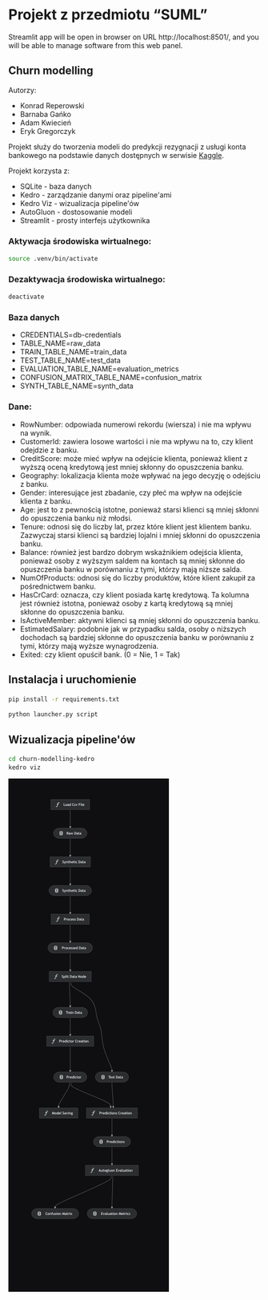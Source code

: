 # Projekt z przedmiotu “SUML”

Streamlit app will be open in browser on URL http://localhost:8501/, and you will be able to manage software from this web panel.

## Churn modelling

Autorzy:
* Konrad Reperowski
* Barnaba Gańko
* Adam Kwiecień
* Eryk Gregorczyk

Projekt służy do tworzenia modeli do predykcji rezygnacji z usługi konta bankowego na podstawie danych dostępnych w serwisie [Kaggle](https://www.kaggle.com/code/simgeerek/churn-prediction-using-machine-learning/input). 

Projekt korzysta z:
* SQLite - baza danych
* Kedro - zarządzanie danymi oraz pipeline'ami
* Kedro Viz - wizualizacja pipeline'ów
* AutoGluon - dostosowanie modeli
* Streamlit - prosty interfejs użytkownika

### Aktywacja środowiska wirtualnego: 
```bash
source .venv/bin/activate
```

### Dezaktywacja środowiska wirtualnego: 
```bash
deactivate
```

### Baza danych

* CREDENTIALS=db-credentials
* TABLE_NAME=raw_data
* TRAIN_TABLE_NAME=train_data
* TEST_TABLE_NAME=test_data
* EVALUATION_TABLE_NAME=evaluation_metrics
* CONFUSION_MATRIX_TABLE_NAME=confusion_matrix
* SYNTH_TABLE_NAME=synth_data

### Dane:

* RowNumber: odpowiada numerowi rekordu (wiersza) i nie ma wpływu na wynik.
* CustomerId: zawiera losowe wartości i nie ma wpływu na to, czy klient odejdzie z banku.
* CreditScore: może mieć wpływ na odejście klienta, ponieważ klient z wyższą oceną kredytową jest mniej skłonny do opuszczenia banku.
* Geography: lokalizacja klienta może wpływać na jego decyzję o odejściu z banku.
* Gender: interesujące jest zbadanie, czy płeć ma wpływ na odejście klienta z banku.
* Age: jest to z pewnością istotne, ponieważ starsi klienci są mniej skłonni do opuszczenia banku niż młodsi.
* Tenure: odnosi się do liczby lat, przez które klient jest klientem banku. Zazwyczaj starsi klienci są bardziej lojalni i mniej skłonni do opuszczenia banku.
* Balance: również jest bardzo dobrym wskaźnikiem odejścia klienta, ponieważ osoby z wyższym saldem na kontach są mniej skłonne do opuszczenia banku w porównaniu z tymi, którzy mają niższe salda.
* NumOfProducts: odnosi się do liczby produktów, które klient zakupił za pośrednictwem banku.
* HasCrCard: oznacza, czy klient posiada kartę kredytową. Ta kolumna jest również istotna, ponieważ osoby z kartą kredytową są mniej skłonne do opuszczenia banku.
* IsActiveMember: aktywni klienci są mniej skłonni do opuszczenia banku.
* EstimatedSalary: podobnie jak w przypadku salda, osoby o niższych dochodach są bardziej skłonne do opuszczenia banku w porównaniu z tymi, którzy mają wyższe wynagrodzenia.
* Exited: czy klient opuścił bank. (0 = Nie, 1 = Tak)

## Instalacja i uruchomienie

```bash
pip install -r requirements.txt
```

```bash
python launcher.py script
```

## Wizualizacja pipeline'ów

```bash
cd churn-modelling-kedro
kedro viz
```

![kedro-pipeline.png](kedro-pipeline.png)

